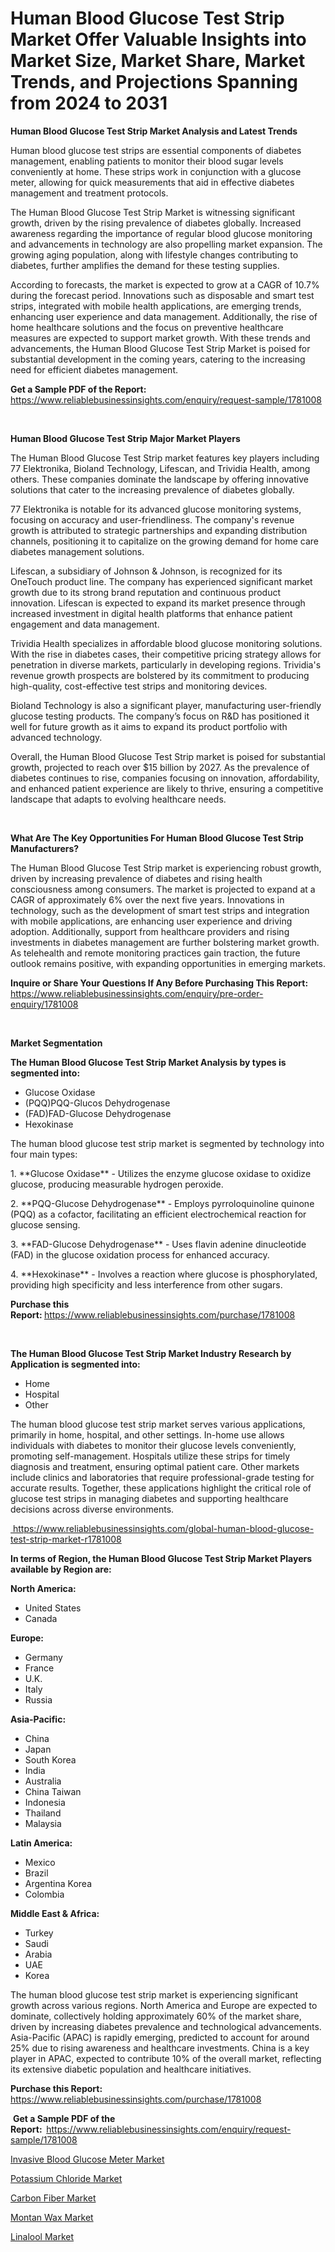 <p><h1>Human Blood Glucose Test Strip Market Offer Valuable Insights into Market Size, Market Share, Market Trends, and Projections Spanning from 2024 to 2031</h1></p><p><strong>Human Blood Glucose Test Strip Market Analysis and Latest Trends</strong></p>
<p><p>Human blood glucose test strips are essential components of diabetes management, enabling patients to monitor their blood sugar levels conveniently at home. These strips work in conjunction with a glucose meter, allowing for quick measurements that aid in effective diabetes management and treatment protocols.</p><p>The Human Blood Glucose Test Strip Market is witnessing significant growth, driven by the rising prevalence of diabetes globally. Increased awareness regarding the importance of regular blood glucose monitoring and advancements in technology are also propelling market expansion. The growing aging population, along with lifestyle changes contributing to diabetes, further amplifies the demand for these testing supplies.</p><p>According to forecasts, the market is expected to grow at a CAGR of 10.7% during the forecast period. Innovations such as disposable and smart test strips, integrated with mobile health applications, are emerging trends, enhancing user experience and data management. Additionally, the rise of home healthcare solutions and the focus on preventive healthcare measures are expected to support market growth. With these trends and advancements, the Human Blood Glucose Test Strip Market is poised for substantial development in the coming years, catering to the increasing need for efficient diabetes management.</p></p>
<p><strong>Get a Sample PDF of the Report:&nbsp;</strong> <a href="https://www.reliablebusinessinsights.com/enquiry/request-sample/1781008?utm_campaign=75&utm_medium=2&utm_source=Github&utm_content=ia&utm_term=18122024&utm_id=human-blood-glucose-test-strip">https://www.reliablebusinessinsights.com/enquiry/request-sample/1781008</a></p>
<p>&nbsp;</p>
<p><strong>Human Blood Glucose Test Strip Major Market Players</strong></p>
<p><p>The Human Blood Glucose Test Strip market features key players including 77 Elektronika, Bioland Technology, Lifescan, and Trividia Health, among others. These companies dominate the landscape by offering innovative solutions that cater to the increasing prevalence of diabetes globally.</p><p>77 Elektronika is notable for its advanced glucose monitoring systems, focusing on accuracy and user-friendliness. The company's revenue growth is attributed to strategic partnerships and expanding distribution channels, positioning it to capitalize on the growing demand for home care diabetes management solutions.</p><p>Lifescan, a subsidiary of Johnson & Johnson, is recognized for its OneTouch product line. The company has experienced significant market growth due to its strong brand reputation and continuous product innovation. Lifescan is expected to expand its market presence through increased investment in digital health platforms that enhance patient engagement and data management.</p><p>Trividia Health specializes in affordable blood glucose monitoring solutions. With the rise in diabetes cases, their competitive pricing strategy allows for penetration in diverse markets, particularly in developing regions. Trividia's revenue growth prospects are bolstered by its commitment to producing high-quality, cost-effective test strips and monitoring devices.</p><p>Bioland Technology is also a significant player, manufacturing user-friendly glucose testing products. The company’s focus on R&D has positioned it well for future growth as it aims to expand its product portfolio with advanced technology.</p><p>Overall, the Human Blood Glucose Test Strip market is poised for substantial growth, projected to reach over $15 billion by 2027. As the prevalence of diabetes continues to rise, companies focusing on innovation, affordability, and enhanced patient experience are likely to thrive, ensuring a competitive landscape that adapts to evolving healthcare needs.</p></p>
<p>&nbsp;</p>
<p><strong>What Are The Key Opportunities For Human Blood Glucose Test Strip Manufacturers?</strong></p>
<p><p>The Human Blood Glucose Test Strip market is experiencing robust growth, driven by increasing prevalence of diabetes and rising health consciousness among consumers. The market is projected to expand at a CAGR of approximately 6% over the next five years. Innovations in technology, such as the development of smart test strips and integration with mobile applications, are enhancing user experience and driving adoption. Additionally, support from healthcare providers and rising investments in diabetes management are further bolstering market growth. As telehealth and remote monitoring practices gain traction, the future outlook remains positive, with expanding opportunities in emerging markets.</p></p>
<p><strong>Inquire or Share Your Questions If Any Before Purchasing This Report:</strong> <a href="https://www.reliablebusinessinsights.com/enquiry/pre-order-enquiry/1781008?utm_campaign=75&utm_medium=2&utm_source=Github&utm_content=ia&utm_term=18122024&utm_id=human-blood-glucose-test-strip">https://www.reliablebusinessinsights.com/enquiry/pre-order-enquiry/1781008</a></p>
<p>&nbsp;</p>
<p><strong>Market Segmentation</strong></p>
<p><strong>The Human Blood Glucose Test Strip Market Analysis by types is segmented into:</strong></p>
<p><ul><li>Glucose Oxidase</li><li>(PQQ)PQQ-Glucos Dehydrogenase</li><li>(FAD)FAD-Glucose Dehydrogenase</li><li>Hexokinase</li></ul></p>
<p><p>The human blood glucose test strip market is segmented by technology into four main types: </p><p>1. **Glucose Oxidase** - Utilizes the enzyme glucose oxidase to oxidize glucose, producing measurable hydrogen peroxide. </p><p>   </p><p>2. **PQQ-Glucose Dehydrogenase** - Employs pyrroloquinoline quinone (PQQ) as a cofactor, facilitating an efficient electrochemical reaction for glucose sensing.</p><p>   </p><p>3. **FAD-Glucose Dehydrogenase** - Uses flavin adenine dinucleotide (FAD) in the glucose oxidation process for enhanced accuracy.</p><p>   </p><p>4. **Hexokinase** - Involves a reaction where glucose is phosphorylated, providing high specificity and less interference from other sugars.</p></p>
<p><strong>Purchase this Report:&nbsp;</strong><a href="https://www.reliablebusinessinsights.com/purchase/1781008?utm_campaign=75&utm_medium=2&utm_source=Github&utm_content=ia&utm_term=18122024&utm_id=human-blood-glucose-test-strip">https://www.reliablebusinessinsights.com/purchase/1781008</a></p>
<p>&nbsp;</p>
<p><strong>The Human Blood Glucose Test Strip Market Industry Research by Application is segmented into:</strong></p>
<p><ul><li>Home</li><li>Hospital</li><li>Other</li></ul></p>
<p><p>The human blood glucose test strip market serves various applications, primarily in home, hospital, and other settings. In-home use allows individuals with diabetes to monitor their glucose levels conveniently, promoting self-management. Hospitals utilize these strips for timely diagnosis and treatment, ensuring optimal patient care. Other markets include clinics and laboratories that require professional-grade testing for accurate results. Together, these applications highlight the critical role of glucose test strips in managing diabetes and supporting healthcare decisions across diverse environments.</p></p>
<p><a href="https://www.reliablebusinessinsights.com/global-human-blood-glucose-test-strip-market-r1781008?utm_campaign=75&utm_medium=2&utm_source=Github&utm_content=ia&utm_term=18122024&utm_id=human-blood-glucose-test-strip">&nbsp;https://www.reliablebusinessinsights.com/global-human-blood-glucose-test-strip-market-r1781008</a></p>
<p><strong>In terms of Region, the Human Blood Glucose Test Strip Market Players available by Region are:</strong></p>
<p>
    <p> <strong> North America: </strong>
        <ul>
            <li>United States</li>
            <li>Canada</li>
        </ul>
        </p> 
    <p> <strong> Europe: </strong>
        <ul>
            <li>Germany</li>
            <li>France</li>
            <li>U.K.</li>
            <li>Italy</li>
            <li>Russia</li>
        </ul>
        </p> 
    <p> <strong> Asia-Pacific: </strong>
        <ul>
            <li>China</li>
            <li>Japan</li>
            <li>South Korea</li>
            <li>India</li>
            <li>Australia</li>
            <li>China Taiwan</li>
            <li>Indonesia</li>
            <li>Thailand</li>
            <li>Malaysia</li>
        </ul>
        </p> 
    <p> <strong> Latin America: </strong>
        <ul>
            <li>Mexico</li>
            <li>Brazil</li>
            <li>Argentina Korea</li>
            <li>Colombia</li>
        </ul>
        </p> 
    <p> <strong> Middle East & Africa: </strong>
        <ul>
            <li>Turkey</li>
            <li>Saudi</li>
            <li>Arabia</li>
            <li>UAE</li>
            <li>Korea</li>
        </ul>
    </p>
    </p>
<p><p>The human blood glucose test strip market is experiencing significant growth across various regions. North America and Europe are expected to dominate, collectively holding approximately 60% of the market share, driven by increasing diabetes prevalence and technological advancements. Asia-Pacific (APAC) is rapidly emerging, predicted to account for around 25% due to rising awareness and healthcare investments. China is a key player in APAC, expected to contribute 10% of the overall market, reflecting its extensive diabetic population and healthcare initiatives.</p></p>
<p><strong>Purchase this Report: </strong><a href="https://www.reliablebusinessinsights.com/purchase/1781008?utm_campaign=75&utm_medium=2&utm_source=Github&utm_content=ia&utm_term=18122024&utm_id=human-blood-glucose-test-strip">https://www.reliablebusinessinsights.com/purchase/1781008</a></p>
<p>&nbsp;<strong>Get a Sample PDF of the Report:&nbsp;&nbsp;</strong><a href="https://www.reliablebusinessinsights.com/enquiry/request-sample/1781008?utm_campaign=75&utm_medium=2&utm_source=Github&utm_content=ia&utm_term=18122024&utm_id=human-blood-glucose-test-strip">https://www.reliablebusinessinsights.com/enquiry/request-sample/1781008</a></p>
<p><strong></strong></p>
<p><p><a href="https://github.com/juniordelafrance/Market-Research-Report-List-5/blob/main/invasive-blood-glucose-meter-market.md?utm_campaign=75&utm_medium=2&utm_source=Github&utm_content=ia&utm_term=18122024&utm_id=human-blood-glucose-test-strip">Invasive Blood Glucose Meter Market</a></p><p><a href="https://www.linkedin.com/pulse/potassium-chloride-market-global-share-ranking-overall-iduzf?utm_campaign=75&utm_medium=2&utm_source=Github&utm_content=ia&utm_term=18122024&utm_id=human-blood-glucose-test-strip">Potassium Chloride Market</a></p><p><a href="https://www.linkedin.com/pulse/future-growth-revenue-analysis-carbon-fiber-market-149-3esqf?utm_campaign=75&utm_medium=2&utm_source=Github&utm_content=ia&utm_term=18122024&utm_id=human-blood-glucose-test-strip">Carbon Fiber Market</a></p><p><a href="https://www.linkedin.com/pulse/study-onthe-value-market-segmentation-share-analysis-montan-wax-eaz5f?utm_campaign=75&utm_medium=2&utm_source=Github&utm_content=ia&utm_term=18122024&utm_id=human-blood-glucose-test-strip">Montan Wax Market</a></p><p><a href="https://www.linkedin.com/pulse/strategic-market-research-report-linalool-anticipated-cagr-111-replf?utm_campaign=75&utm_medium=2&utm_source=Github&utm_content=ia&utm_term=18122024&utm_id=human-blood-glucose-test-strip">Linalool Market</a></p></p>
